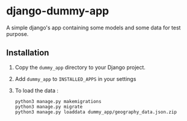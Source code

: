 # django-dummy-app

A simple django's app containing some models and some data for test purpose.

## Installation

1. Copy the `dummy_app` directory to your Django project.

2. Add `dummy_app` to `INSTALLED_APPS` in your settings

3. To load the data :

    ```
    python3 manage.py makemigrations
    python3 manage.py migrate
    python3 manage.py loaddata dummy_app/geography_data.json.zip
    ```
